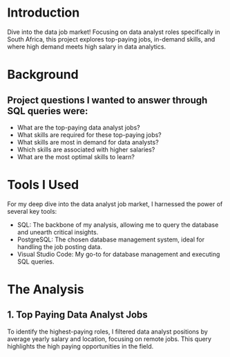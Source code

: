 # Introduction
Dive into the data job market! Focusing on data analyst roles specifically in South Africa, this project explores top-paying jobs, in-demand skills, and  where high demand meets high salary in data analytics.

# Background
## Project questions I wanted to answer through SQL queries were:
* What are the top-paying data analyst jobs?
* What skills are required for these top-paying jobs?
* What skills are most in demand for data analysts?
* Which skills are associated with higher salaries?
* What are the most optimal skills to learn?

# Tools I Used
For my deep dive into the data analyst job market, I harnessed the power of several key tools:
* SQL: The backbone of my analysis, allowing me to query the database and unearth critical insights.
* PostgreSQL: The chosen database management system, ideal for handling the job posting data.
* Visual Studio Code: My go-to for database management and executing SQL queries.

# The Analysis
## 1. Top Paying Data Analyst Jobs
To identify the highest-paying roles, I filtered data analyst positions by average yearly salary and location, focusing on remote jobs. This query highlights the high paying opportunities in the field.
